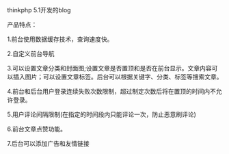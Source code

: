 thinkphp 5.1开发的blog

产品特点：

1.前台使用数据缓存技术，查询速度快。

2.自定义前台导航

3.可以设置文章分类和封面图;设置文章是否置顶和是否在前台显示。文章内容可以插入图片；可以设置文章标签。后台可以根据关键字、分类、标签等搜索文章。

4.前台和后台用户登录连续失败次数限制，超过制定次数后将在置顶的时间内不允许登录。

5.用户评论间隔限制(在指定的时间段内只能评论一次，防止恶意刷评论)

6.前台文章点赞功能。

7.后台可以添加广告和友情链接
